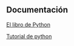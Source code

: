 ## Documentación

[El libro de Python](https://ellibrodepython.com/)

[Tutorial de python](https://python-docs-es.readthedocs.io/es/3.11/tutorial/index.html)

